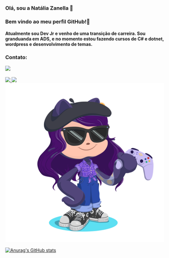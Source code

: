 ### Olá, sou a Natália Zanella :purple_heart:
### Bem vindo ao meu perfil GitHub!👋

#### Atualmente sou Dev Jr e venho de uma transição de carreira. Sou granduanda em ADS, e no momento estou fazendo cursos de C# e dotnet, wordpress e desenvolvimento de temas.


### Contato:

<div>
<a href="https://www.linkedin.com/in/natália-zanella" target="_blank"><img loading="lazy" src="https://img.shields.io/badge/-LinkedIn-%230077B5?style=for-the-badge&logo=linkedin&logoColor=white" target="_blank"></a>   
</div>
<br>

<div>
<a href="https://github.com/NataliaZanella">
<img loading="lazy" height="180em" src="(https://github-readme-stats.vercel.app/api?Nataliazanella=anuraghazra&show_icons=true&theme=radical)"/>
<img loading="lazy" height="180em" src="https://github-readme-stats.vercel.app/api?NataliaZanella&show_icons=true&theme=dracula&include_all_commits=true&count_private=true"/>
</div>

<img src="/octocat-natthy.png" style="height=20px">


![Anurag's GitHub stats](https://github-readme-stats.vercel.app/api?username=anuraghazra&show_icons=true&theme=radical)
